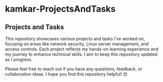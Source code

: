 # kamkar-ProjectsAndTasks
## Projects and Tasks
This repository showcases various projects and tasks I’ve worked on, focusing on areas like network security, Linux server management, and access controls. Each project reflects my hands-on learning experience and my journey to enhance technical skills. I aim to keep this repository updated as I progress.

Please feel free to reach out if you have any questions, feedback, or collaboration ideas. I hope you find this repository helpful! 😊
